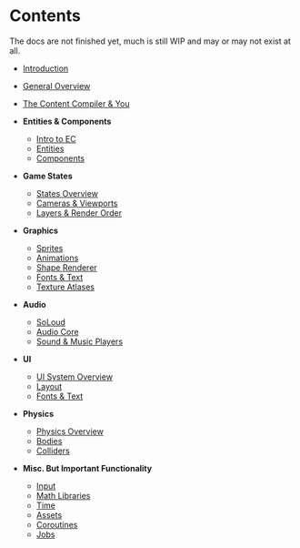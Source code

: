 # Contents
The docs are not finished yet, much is still WIP and may or may not exist at all.

- [Introduction](Intro.md)
- [General Overview](GenOverview.md)
- [The Content Compiler & You](ContentCompiler.md)

- **Entities & Components**
	- [Intro to EC](Entities/ECIntro.md)
	- [Entities](Entities/Entities.md)
	- [Components](Entities/Components.md)
- **Game States**
	- [States Overview](States/StatesOverview.md)
	- [Cameras & Viewports](States/CamerasViewports.md)
	- [Layers & Render Order](States/Layers.md)
- **Graphics**
	- [Sprites](Graphics/Sprites.md)
	- [Animations](Graphics/Animations.md)
	- [Shape Renderer](Graphics/ShapeRenderer.md)
	- [Fonts & Text](Graphics/Text.md)
	- [Texture Atlases](Graphics/Atlases.md)
- **Audio**
	- [SoLoud](Audio/SoLoud.md)
	- [Audio Core](Audio/AudioCore.md)
	- [Sound & Music Players](Audio/Players.md)
- **UI**
	- [UI System Overview](UI/UIOverview.md)
	- [Layout](UI/Layout.md)
	- [Fonts & Text](UI/Fonts.md)
- **Physics**
	- [Physics Overview](Physics/PhysicsOverview.md)
	- [Bodies](Physics/Bodies.md)
	- [Colliders](Physics/Colliders.md)
- **Misc. But Important Functionality**
	- [Input](Input.md)
	- [Math Libraries](Math.md)
	- [Time](Time.md)
	- [Assets](Assets.md)
	- [Coroutines](Coroutines.md)
	- [Jobs](Jobs.md)